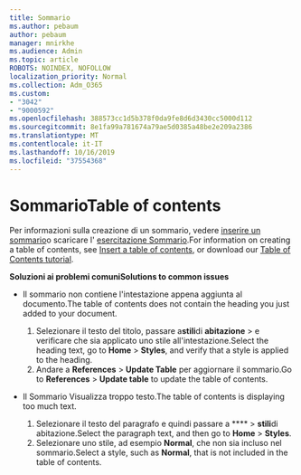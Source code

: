 ```yaml
---
title: Sommario
ms.author: pebaum
author: pebaum
manager: mnirkhe
ms.audience: Admin
ms.topic: article
ROBOTS: NOINDEX, NOFOLLOW
localization_priority: Normal
ms.collection: Adm_O365
ms.custom:
- "3042"
- "9000592"
ms.openlocfilehash: 388573cc1d5b378f0da9fe8d6d3430cc5000d112
ms.sourcegitcommit: 8e1fa99a781674a79ae5d0385a48be2e209a2386
ms.translationtype: MT
ms.contentlocale: it-IT
ms.lasthandoff: 10/16/2019
ms.locfileid: "37554368"
---
```

# <a name="table-of-contents"></a><span data-ttu-id="7f513-102">Sommario</span><span class="sxs-lookup"><span data-stu-id="7f513-102">Table of contents</span></span>

<span data-ttu-id="7f513-103">Per informazioni sulla creazione di un sommario, vedere [inserire un sommario](https://support.office.com/article/882e8564-0edb-435e-84b5-1d8552ccf0c0)o scaricare l' [esercitazione Sommario](https://go.microsoft.com/fwlink/?linkid=2065106).</span><span class="sxs-lookup"><span data-stu-id="7f513-103">For information on creating a table of contents, see [Insert a table of contents](https://support.office.com/article/882e8564-0edb-435e-84b5-1d8552ccf0c0), or download our [Table of Contents tutorial](https://go.microsoft.com/fwlink/?linkid=2065106).</span></span>

<span data-ttu-id="7f513-104">**Soluzioni ai problemi comuni**</span><span class="sxs-lookup"><span data-stu-id="7f513-104">**Solutions to common issues**</span></span>

- <span data-ttu-id="7f513-105">Il sommario non contiene l'intestazione appena aggiunta al documento.</span><span class="sxs-lookup"><span data-stu-id="7f513-105">The table of contents does not contain the heading you just added to your document.</span></span>
  1. <span data-ttu-id="7f513-106">Selezionare il testo del titolo, passare a**stili**di **abitazione** > e verificare che sia applicato uno stile all'intestazione.</span><span class="sxs-lookup"><span data-stu-id="7f513-106">Select the heading text, go to **Home** > **Styles**, and verify that a style is applied to the heading.</span></span>
  2. <span data-ttu-id="7f513-107">Andare a **References** > **Update Table** per aggiornare il sommario.</span><span class="sxs-lookup"><span data-stu-id="7f513-107">Go to **References** > **Update table** to update the table of contents.</span></span>

- <span data-ttu-id="7f513-108">Il Sommario Visualizza troppo testo.</span><span class="sxs-lookup"><span data-stu-id="7f513-108">The table of contents is displaying too much text.</span></span> 
  1. <span data-ttu-id="7f513-109">Selezionare il testo del paragrafo e quindi passare a \*\*\*\* > **stili**di abitazione.</span><span class="sxs-lookup"><span data-stu-id="7f513-109">Select the paragraph text, and then go to **Home** > **Styles**.</span></span>
  2. <span data-ttu-id="7f513-110">Selezionare uno stile, ad esempio **Normal**, che non sia incluso nel sommario.</span><span class="sxs-lookup"><span data-stu-id="7f513-110">Select a style, such as **Normal**, that is not included in the table of contents.</span></span>